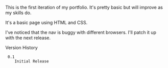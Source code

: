 This is the first iteration of my portfolio. It's pretty basic but will improve as my skills do.

It's a basic page using HTML and CSS.

I've noticed that the nav is buggy with different browsers. I'll patch it up with the next release.



Version History

     0.1
        Initial Release

